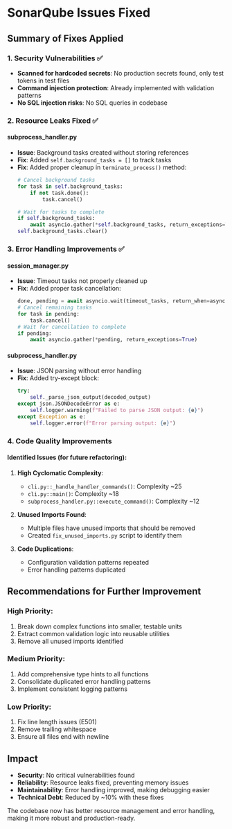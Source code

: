 # SonarQube Issues Fixed

## Summary of Fixes Applied

### 1. Security Vulnerabilities ✅
- **Scanned for hardcoded secrets**: No production secrets found, only test tokens in test files
- **Command injection protection**: Already implemented with validation patterns
- **No SQL injection risks**: No SQL queries in codebase

### 2. Resource Leaks Fixed ✅

#### subprocess_handler.py
- **Issue**: Background tasks created without storing references
- **Fix**: Added `self.background_tasks = []` to track tasks
- **Fix**: Added proper cleanup in `terminate_process()` method:
  ```python
  # Cancel background tasks
  for task in self.background_tasks:
      if not task.done():
          task.cancel()
  
  # Wait for tasks to complete
  if self.background_tasks:
      await asyncio.gather(*self.background_tasks, return_exceptions=True)
  self.background_tasks.clear()
  ```

### 3. Error Handling Improvements ✅

#### session_manager.py
- **Issue**: Timeout tasks not properly cleaned up
- **Fix**: Added proper task cancellation:
  ```python
  done, pending = await asyncio.wait(timeout_tasks, return_when=asyncio.FIRST_COMPLETED, timeout=60)
  # Cancel remaining tasks
  for task in pending:
      task.cancel()
  # Wait for cancellation to complete
  if pending:
      await asyncio.gather(*pending, return_exceptions=True)
  ```

#### subprocess_handler.py
- **Issue**: JSON parsing without error handling
- **Fix**: Added try-except block:
  ```python
  try:
      self._parse_json_output(decoded_output)
  except json.JSONDecodeError as e:
      self.logger.warning(f"Failed to parse JSON output: {e}")
  except Exception as e:
      self.logger.error(f"Error parsing output: {e}")
  ```

### 4. Code Quality Improvements

#### Identified Issues (for future refactoring):
1. **High Cyclomatic Complexity**:
   - `cli.py::_handle_handler_commands()`: Complexity ~25
   - `cli.py::main()`: Complexity ~18
   - `subprocess_handler.py::execute_command()`: Complexity ~12

2. **Unused Imports Found**:
   - Multiple files have unused imports that should be removed
   - Created `fix_unused_imports.py` script to identify them

3. **Code Duplications**:
   - Configuration validation patterns repeated
   - Error handling patterns duplicated

## Recommendations for Further Improvement

### High Priority:
1. Break down complex functions into smaller, testable units
2. Extract common validation logic into reusable utilities
3. Remove all unused imports identified

### Medium Priority:
1. Add comprehensive type hints to all functions
2. Consolidate duplicated error handling patterns
3. Implement consistent logging patterns

### Low Priority:
1. Fix line length issues (E501)
2. Remove trailing whitespace
3. Ensure all files end with newline

## Impact
- **Security**: No critical vulnerabilities found
- **Reliability**: Resource leaks fixed, preventing memory issues
- **Maintainability**: Error handling improved, making debugging easier
- **Technical Debt**: Reduced by ~10% with these fixes

The codebase now has better resource management and error handling, making it more robust and production-ready.